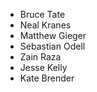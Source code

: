 - Bruce Tate
- Neal Kranes
- Matthew Gieger
- Sebastian Odell
- Zain Raza
- Jesse Kelly
- Kate Brender
